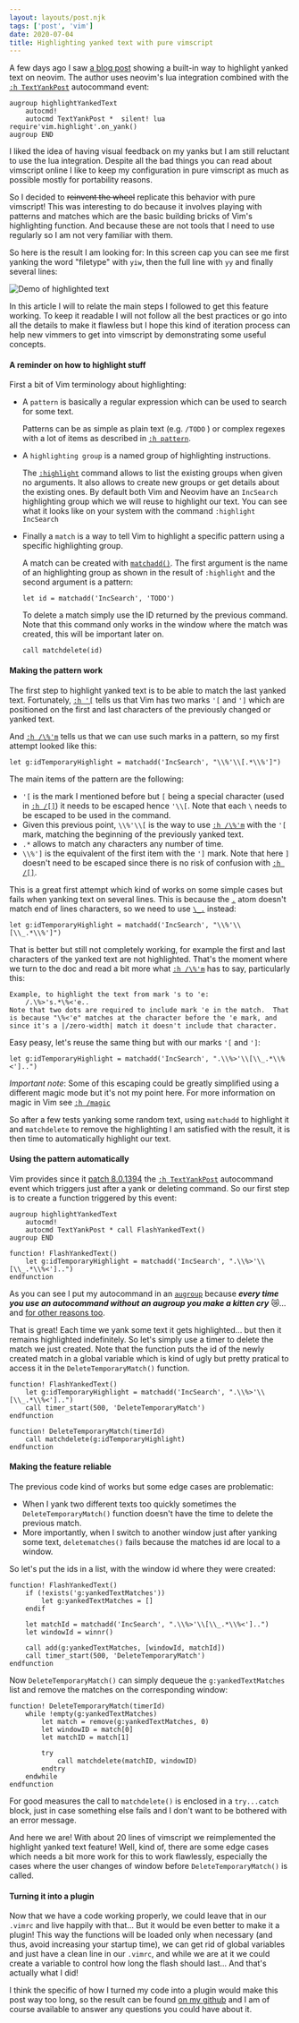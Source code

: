 ```yaml
---
layout: layouts/post.njk
tags: ['post', 'vim']
date: 2020-07-04
title: Highlighting yanked text with pure vimscript
---
```


A few days ago I saw [a blog post](https://blog.kdheepak.com/three-built-in-neovim-features.html#highlight-yanked-text) showing a built-in way to highlight yanked text on neovim. The author uses neovim's lua integration combined with the [`:h TextYankPost`](https://neovim.io/doc/user/autocmd.html#TextYankPost) autocommand event:

``` vim
augroup highlightYankedText
    autocmd!
    autocmd TextYankPost *  silent! lua require'vim.highlight'.on_yank()
augroup END
```

I liked the idea of having visual feedback on my yanks but I am still reluctant to use the lua integration. Despite all the bad things you can read about vimscript online I like to keep my configuration in pure vimscript as much as possible mostly for portability reasons.

So I decided to ~~reinvent the wheel~~ replicate this behavior with pure vimscript! This was interesting to do because it involves playing with patterns and matches which are the basic building bricks of Vim's highlighting function. And because these are not tools that I need to use regularly so I am not very familiar with them.

So here is the result I am looking for: In this screen cap you can see me first yanking the word "filetype" with `yiw`, then the full line with `yy` and finally several lines:

![Demo of highlighted text](./flash_yanked_text.gif)

In this article I will to relate the main steps I followed to get this feature working. To keep it readable I will not follow all the best practices or go into all the details to make it flawless but I hope this kind of iteration process can help new vimmers to get into vimscript by demonstrating some useful concepts.

#### A reminder on how to highlight stuff

First a bit of Vim terminology about highlighting:

 - A `pattern` is basically a regular expression which can be used to search for some text.

   Patterns can be as simple as plain text (e.g. `/TODO` ) or complex regexes with a lot of items as described in [`:h pattern`](http://vimhelp.appspot.com/pattern.txt.html#pattern).

 - A `highlighting group` is a named group of highlighting instructions.

   The [`:highlight`](http://vimhelp.appspot.com/syntax.txt.html#%3Ahighlight) command allows to list the existing groups when given no arguments. It also allows to create new groups or get details about the existing ones.  By default both Vim and Neovim have an `IncSearch` highlighting group which we will reuse to highlight our text. You can see what it looks like on your system with the command `:highlight IncSearch`

 - Finally a `match` is a way to tell Vim to highlight a specific pattern using a specific highlighting group.

   A match can be created with [`matchadd()`](http://vimhelp.appspot.com/eval.txt.html#matchadd%28%29). The first argument is the name of an highlighting group as shown in the result of `:highlight` and the second argument is a pattern:

   ```vim
   let id = matchadd('IncSearch', 'TODO')
   ```

   To delete a match simply use the ID returned by the previous command. Note that this command only works in the window where the match was created, this will be important later on.

    ```vim
    call matchdelete(id)
    ```

#### Making the pattern work

The first step to highlight yanked text is to be able to match the last yanked text. Fortunately, [`:h '[`](http://vimhelp.appspot.com/motion.txt.html#%27%5b) tells us that Vim has two marks `'[` and `']` which are positioned on the first and last characters of the previously changed or yanked text.

And [`:h /\%'m`](http://vimhelp.appspot.com/pattern.txt.html#%2f%5c%25%27m) tells us that we can use such marks in a pattern, so my first attempt looked like this:

```vim
let g:idTemporaryHighlight = matchadd('IncSearch', "\\%'\\[.*\\%']")
```

The main items of the pattern are the following:

 - `'[` is the mark I mentioned before but `[` being a special character (used in [`:h /[]`](http://vimhelp.appspot.com/pattern.txt.html#%2f%5b%5d)) it needs to be escaped hence `'\\[`. Note that each `\` needs to be escaped to be used in the command.
 - Given this previous point, `\\%'\\[` is the way to use [`:h /\%'m`](http://vimhelp.appspot.com/pattern.txt.html#%2f%5c%25%27m) with the `'[` mark, matching the beginning of the previously yanked text.
 - `.*` allows to match any characters any number of time.
 - `\\%']` is the equivalent of the first item with the `']` mark. Note that here `]` doesn't need to be escaped since there is no risk of confusion with [`:h /[]`](http://vimhelp.appspot.com/pattern.txt.html#%2f%5b%5d).

This is a great first attempt which kind of works on some simple cases but fails when yanking text on several lines. This is because the [`.`](http://vimhelp.appspot.com/pattern.txt.html#%2f.) atom doesn't match end of lines characters, so we need to use [`\_.`](http://vimhelp.appspot.com/pattern.txt.html#%2f%5c_.) instead:

```vim
let g:idTemporaryHighlight = matchadd('IncSearch', "\\%'\\[\\_.*\\%']")
```

That is better but still not completely working, for example the first and last characters of the yanked text are not highlighted. That's the moment where we turn to the doc and read a bit more what [`:h /\%'m`](http://vimhelp.appspot.com/pattern.txt.html#%2f%5c%25%27m) has to say, particularly this:

	Example, to highlight the text from mark 's to 'e:
		/.\%>'s.*\%<'e..
	Note that two dots are required to include mark 'e in the match.  That
	is because "\%<'e" matches at the character before the 'e mark, and
	since it's a |/zero-width| match it doesn't include that character.

Easy peasy, let's reuse the same thing but with our marks `'[` and `']`:

```vim
let g:idTemporaryHighlight = matchadd('IncSearch', ".\\%>'\\[\\_.*\\%<']..")
```

*Important note*: Some of this escaping could be greatly simplified using a different magic mode but it's not my point here. For more information on magic in Vim see [`:h /magic`](http://vimhelp.appspot.com/pattern.txt.html#%2fmagic)

So after a few tests yanking some random text, using `matchadd` to highlight it and `matchdelete` to remove the highlighting I am satisfied with the result, it is then time to automatically highlight our text.

#### Using the pattern automatically

Vim provides since it [patch 8.0.1394](https://github.com/vim/vim/commit/7e1652c63c96585b9e2235c195a3c322b1f11595) the [`:h TextYankPost`](http://vimhelp.appspot.com/autocmd.txt.html#TextYankPost) autocommand event which triggers just after a yank or deleting command. So our first step is to create a function triggered by this event:

``` vim
augroup highlightYankedText
    autocmd!
    autocmd TextYankPost * call FlashYankedText()
augroup END

function! FlashYankedText()
    let g:idTemporaryHighlight = matchadd('IncSearch', ".\\%>'\\[\\_.*\\%<']..")
endfunction
```

As you can see I put my autocommand in an [`augroup`](http://vimhelp.appspot.com/autocmd.txt.html#%3Aaugroup) because **_every time you use an autocommand without an augroup you make a kitten cry_** :crying_cat_face:... and [for other reasons too](https://vi.stackexchange.com/q/9455/1841).

That is great! Each time we yank some text it gets highlighted... but then it remains highlighted indefinitely. So let's simply use a timer to delete the match we just created. Note that the function puts the id of the newly created match in a global variable which is kind of ugly but pretty pratical to access it in the `DeleteTemporaryMatch()` function.


``` vim
function! FlashYankedText()
    let g:idTemporaryHighlight = matchadd('IncSearch', ".\\%>'\\[\\_.*\\%<']..")
    call timer_start(500, 'DeleteTemporaryMatch')
endfunction

function! DeleteTemporaryMatch(timerId)
    call matchdelete(g:idTemporaryHighlight)
endfunction
```

#### Making the feature reliable

The previous code kind of works but some edge cases are problematic:

- When I yank two different texts too quickly sometimes the `DeleteTemporaryMatch()` function doesn't have the time to delete the previous match.
- More importantly, when I switch to another window just after yanking some text, `deletematches()` fails because the matches id are local to a window.

So let's put the ids in a list, with the window id where they were created:

```vim
function! FlashYankedText()
    if (!exists('g:yankedTextMatches'))
        let g:yankedTextMatches = []
    endif

    let matchId = matchadd('IncSearch', ".\\%>'\\[\\_.*\\%<']..")
    let windowId = winnr()

    call add(g:yankedTextMatches, [windowId, matchId])
    call timer_start(500, 'DeleteTemporaryMatch')
endfunction
```

Now `DeleteTemporaryMatch()` can simply dequeue the `g:yankedTextMatches` list and remove the matches on the corresponding window:

```vim
function! DeleteTemporaryMatch(timerId)
    while !empty(g:yankedTextMatches)
        let match = remove(g:yankedTextMatches, 0)
        let windowID = match[0]
        let matchID = match[1]

        try
            call matchdelete(matchID, windowID)
        endtry
    endwhile
endfunction
```

For good measures the call to `matchdelete()` is enclosed in a `try...catch` block, just in case something else fails and I don't want to be bothered with an error message.

And here we are! With about 20 lines of vimscript we reimplemented the highlight yanked text feature! Well, kind of, there are some edge cases which needs a bit more work for this to work flawlessly, especially the cases where the user changes of window before `DeleteTemporaryMatch()` is called.

#### Turning it into a plugin

Now that we have a code working properly, we could leave that in our `.vimrc` and live happily with that... But it would be even better to make it a plugin! This way the functions will be loaded only when necessary (and thus, avoid increasing your startup time), we can get rid of global variables and just have a clean line in our `.vimrc`, and while we are at it we could create a variable to control how long the flash should last... And that's actually what I did!

I think the specific of how I turned my code into a plugin would make this post way too long, so the result can be found [on my github](https://github.com/statox/vim-flash-yanked-text) and I am of course available to answer any questions you could have about it.
